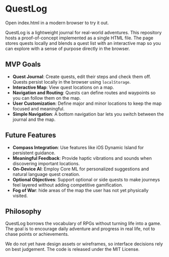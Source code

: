 # QuestLog

Open index.html in a modern browser to try it out.

QuestLog is a lightweight journal for real-world adventures. This repository hosts a proof-of-concept implemented as a single HTML file. The page stores quests locally and blends a quest list with an interactive map so you can explore with a sense of purpose directly in the browser.

## MVP Goals
- **Quest Journal**: Create quests, edit their steps and check them off. Quests persist locally in the browser using `localStorage`.
- **Interactive Map**: View quest locations on a map.
- **Navigation and Routing**: Quests can define routes and waypoints so you can follow them on the map.
- **User Customization**: Define major and minor locations to keep the map focused and meaningful.
- **Simple Navigation**: A bottom navigation bar lets you switch between the journal and the map.

## Future Features
- **Compass Integration**: Use features like iOS Dynamic Island for persistent guidance.
- **Meaningful Feedback**: Provide haptic vibrations and sounds when discovering important locations.
- **On‑Device AI**: Employ Core ML for personalized suggestions and natural language quest creation.
- **Optional Objectives**: Support optional or side quests to make journeys feel layered without adding competitive gamification.
- **Fog of War**: hide areas of the map the user has not yet physically visited.

## Philosophy
QuestLog borrows the vocabulary of RPGs without turning life into a game. The goal is to encourage daily adventure and progress in real life, not to chase points or achievements.

We do not yet have design assets or wireframes, so interface decisions rely on best judgement. The code is released under the MIT License.

